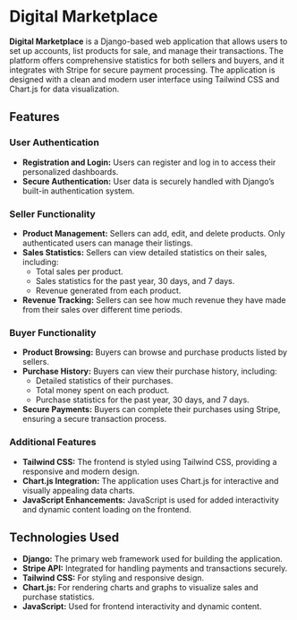 # Digital Marketplace

**Digital Marketplace** is a Django-based web application that allows users to set up accounts, list products for sale, and manage their transactions. The platform offers comprehensive statistics for both sellers and buyers, and it integrates with Stripe for secure payment processing. The application is designed with a clean and modern user interface using Tailwind CSS and Chart.js for data visualization.

## Features

### User Authentication
- **Registration and Login:** Users can register and log in to access their personalized dashboards.
- **Secure Authentication:** User data is securely handled with Django’s built-in authentication system.

### Seller Functionality
- **Product Management:** Sellers can add, edit, and delete products. Only authenticated users can manage their listings.
- **Sales Statistics:** Sellers can view detailed statistics on their sales, including:
  - Total sales per product.
  - Sales statistics for the past year, 30 days, and 7 days.
  - Revenue generated from each product.
- **Revenue Tracking:** Sellers can see how much revenue they have made from their sales over different time periods.

### Buyer Functionality
- **Product Browsing:** Buyers can browse and purchase products listed by sellers.
- **Purchase History:** Buyers can view their purchase history, including:
  - Detailed statistics of their purchases.
  - Total money spent on each product.
  - Purchase statistics for the past year, 30 days, and 7 days.
- **Secure Payments:** Buyers can complete their purchases using Stripe, ensuring a secure transaction process.

### Additional Features
- **Tailwind CSS:** The frontend is styled using Tailwind CSS, providing a responsive and modern design.
- **Chart.js Integration:** The application uses Chart.js for interactive and visually appealing data charts.
- **JavaScript Enhancements:** JavaScript is used for added interactivity and dynamic content loading on the frontend.

## Technologies Used

- **Django:** The primary web framework used for building the application.
- **Stripe API:** Integrated for handling payments and transactions securely.
- **Tailwind CSS:** For styling and responsive design.
- **Chart.js:** For rendering charts and graphs to visualize sales and purchase statistics.
- **JavaScript:** Used for frontend interactivity and dynamic content.
